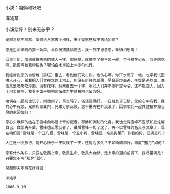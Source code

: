 小溪：咱俩和好吧

浑沌草


小溪您好！别来无恙乎？

    冤家易结不易解，咱俩给大家做个榜样，来个冤家已解不再结如何？

    您是生命禅院的第一功臣，自你扬镳拂袖而去，我一日不思念您，难诉相思啊！

    回首当初，咱俩就像热恋的情人一样，那感觉，就像吃了蜂王浆一般，至今甜在心头，我还想吃啊，能否再给我些甜头？哪怕白水里加上一少勺也行。

    我经常到您的自留地（宗坛）里去，看到他们攻击你，也伤心啊，你汗水流了一地，也学我试图哄人开心，希冀把人们留在您的土地上，但没有新鲜的瓜果，早餐是炒面茶，午饭是茶炒面，晚饭又是喝茶吃炒面，没有花样，翻来覆去一个样，所以人们并不愿听您号令，这不能怨人，因为土地太贫瘠，我看不如干脆把宗坛改为生命禅院论坛为好。

    咱俩在一起玩也玩了，闹也闹了，骂也骂了，俗话说得好，一日朋友千日情，您的心中有我，我的心中有您，兄弟和家业兴，兄弟分家业败，您不要再在外流浪了，回家咱们一起共建精神和心灵的家园如何？

    您心头难解的结在于雪峰自称是上帝的使者，耶稣和佛陀的化身，我也觉得雪峰不应该如此炫耀自己，自您离开后，雪峰也反思反省了，最后雪峰一死了之了，再不以雪峰的名义写文章了，现在咱们说“雪峰是一个丑八怪，雪峰是一个丑小鸭，雪峰是一堆臭狗屎”，你看如何，还满意吗？

    人生是一次旅行，能开心快乐一天就赚了一天，还能活多久？不如咱俩和好，再度“蜜月”如何？

    您有什么条件，只要在敬畏上帝、敬畏生命、敬畏大自然、走上帝的道的前提下，我尽量满足！只要您不再“私奔”就行。

    踮起脚尖等待花好月圆！

    浑沌草

    2006-9-19



